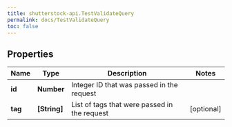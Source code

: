 ```yaml
---
title: shutterstock-api.TestValidateQuery
permalink: docs/TestValidateQuery
toc: false
---
```


## Properties

Name | Type | Description | Notes
------------ | ------------- | ------------- | -------------
**id** | **Number** | Integer ID that was passed in the request | 
**tag** | **[String]** | List of tags that were passed in the request | [optional] 


